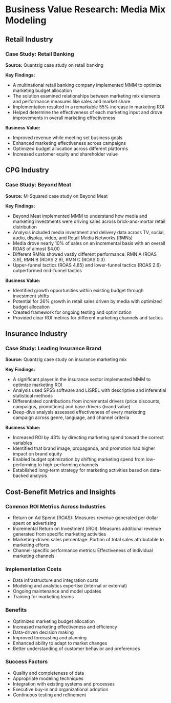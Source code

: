# Business Value Research: Media Mix Modeling

## Retail Industry

### Case Study: Retail Banking
**Source:** Quantzig case study on retail banking

**Key Findings:**
- A multinational retail banking company implemented MMM to optimize marketing budget allocation
- The solution examined relationships between marketing mix elements and performance measures like sales and market share
- Implementation resulted in a remarkable 55% increase in marketing ROI
- Helped determine the effectiveness of each marketing input and drove improvements in overall marketing effectiveness

**Business Value:**
- Improved revenue while meeting set business goals
- Enhanced marketing effectiveness across campaigns
- Optimized budget allocation across different platforms
- Increased customer equity and shareholder value

## CPG Industry

### Case Study: Beyond Meat
**Source:** M-Squared case study on Beyond Meat

**Key Findings:**
- Beyond Meat implemented MMM to understand how media and marketing investments were driving sales across brick-and-mortar retail distribution
- Analysis included media investment and delivery data across TV, social, audio, display, video, and Retail Media Networks (RMNs)
- Media drove nearly 10% of sales on an incremental basis with an overall ROAS of almost $4.00
- Different RMNs showed vastly different performance: RMN A (ROAS 3.9), RMN B (ROAS 2.9), RMN C (ROAS 0.3)
- Upper-funnel tactics (ROAS 4.85) and lower-funnel tactics (ROAS 2.6) outperformed mid-funnel tactics

**Business Value:**
- Identified growth opportunities within existing budget through investment shifts
- Potential for 26% growth in retail sales driven by media with optimized budget allocation
- Created framework for ongoing testing and optimization
- Provided clear ROI metrics for different marketing channels and tactics

## Insurance Industry

### Case Study: Leading Insurance Brand
**Source:** Quantzig case study on insurance marketing mix

**Key Findings:**
- A significant player in the insurance sector implemented MMM to optimize marketing ROI
- Analysis used SPSS software and LISREL with descriptive and inferential statistical methods
- Differentiated contributions from incremental drivers (price discounts, campaigns, promotions) and base drivers (brand value)
- Deep-dive analysis assessed effectiveness of every marketing campaign across genre, language, and channel criteria

**Business Value:**
- Increased ROI by 43% by directing marketing spend toward the correct variables
- Identified that brand image, propaganda, and promotion had higher impact on brand equity
- Enabled budget optimization by shifting marketing spend from low-performing to high-performing channels
- Established long-term strategy for marketing activities based on data-backed analysis

## Cost-Benefit Metrics and Insights

### Common ROI Metrics Across Industries
- Return on Ad Spend (ROAS): Measures revenue generated per dollar spent on advertising
- Incremental Return on Investment (iROI): Measures additional revenue generated from specific marketing activities
- Marketing-driven sales percentage: Portion of total sales attributable to marketing efforts
- Channel-specific performance metrics: Effectiveness of individual marketing channels

### Implementation Costs
- Data infrastructure and integration costs
- Modeling and analytics expertise (internal or external)
- Ongoing maintenance and model updates
- Training for marketing teams

### Benefits
- Optimized marketing budget allocation
- Increased marketing effectiveness and efficiency
- Data-driven decision making
- Improved forecasting and planning
- Enhanced ability to adapt to market changes
- Better understanding of customer behavior and preferences

### Success Factors
- Quality and completeness of data
- Appropriate modeling techniques
- Integration with existing systems and processes
- Executive buy-in and organizational adoption
- Continuous testing and refinement
